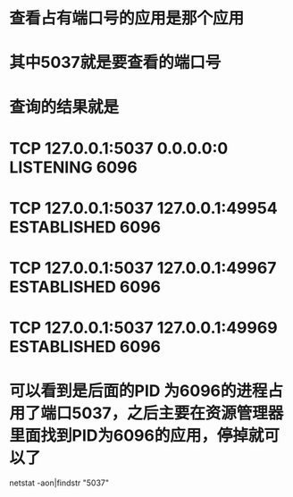 # 查看占有端口号的应用是那个应用
# 其中5037就是要查看的端口号
# 查询的结果就是
# TCP    127.0.0.1:5037         0.0.0.0:0              LISTENING       6096
# TCP    127.0.0.1:5037         127.0.0.1:49954        ESTABLISHED     6096
# TCP    127.0.0.1:5037         127.0.0.1:49967        ESTABLISHED     6096
# TCP    127.0.0.1:5037         127.0.0.1:49969        ESTABLISHED     6096
# 可以看到是后面的PID 为6096的进程占用了端口5037，之后主要在资源管理器里面找到PID为6096的应用，停掉就可以了
netstat -aon|findstr "5037"